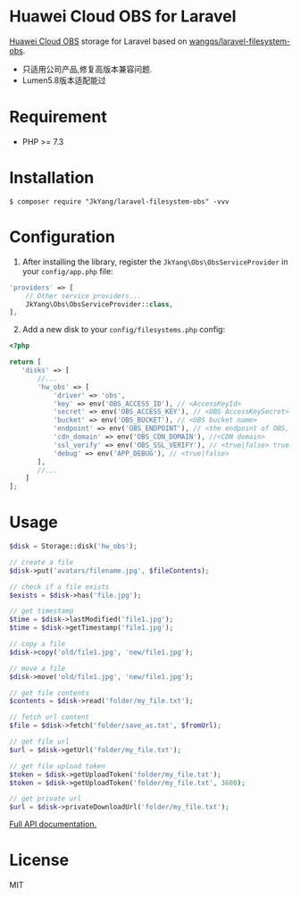 # Huawei Cloud OBS for Laravel

[Huawei Cloud OBS](https://www.huaweicloud.com/product/obs.html) storage for Laravel based on [wangqs/laravel-filesystem-obs](https://github.com/wqsacy/laravel-filesystem-obs). 

- 只适用公司产品,修复高版本兼容问题.
- Lumen5.8版本适配能过
# Requirement
- PHP >= 7.3

# Installation

```shell
$ composer require "JkYang/laravel-filesystem-obs" -vvv
```

# Configuration

1. After installing the library, register the `JkYang\Obs\ObsServiceProvider` in your `config/app.php` file:

  ```php
  'providers' => [
      // Other service providers...
      JkYang\Obs\ObsServiceProvider::class,
  ],
  ```

2. Add a new disk to your `config/filesystems.php` config:
 ```php
 <?php

 return [
    'disks' => [
        //...
        'hw_obs' => [
            'driver' => 'obs',
            'key' => env('OBS_ACCESS_ID'), // <AccessKeyId>
            'secret' => env('OBS_ACCESS_KEY'), // <OBS AccessKeySecret>
            'bucket' => env('OBS_BUCKET'), // <OBS bucket name>
            'endpoint' => env('OBS_ENDPOINT'), // <the endpoint of OBS, E.g: (https:// or http://).obs.cn-east-2.myhuaweicloud.com | custom domain, E.g:img.abc.com> 
            'cdn_domain' => env('OBS_CDN_DOMAIN'), //<CDN domain>
            'ssl_verify' => env('OBS_SSL_VERIFY'), // <true|false> true to use 'https://' and false to use 'http://'. default is false,
            'debug' => env('APP_DEBUG'), // <true|false>
        ],
        //...
     ]
 ];
 ```

# Usage

```php
$disk = Storage::disk('hw_obs');

// create a file
$disk->put('avatars/filename.jpg', $fileContents);

// check if a file exists
$exists = $disk->has('file.jpg');

// get timestamp
$time = $disk->lastModified('file1.jpg');
$time = $disk->getTimestamp('file1.jpg');

// copy a file
$disk->copy('old/file1.jpg', 'new/file1.jpg');

// move a file
$disk->move('old/file1.jpg', 'new/file1.jpg');

// get file contents
$contents = $disk->read('folder/my_file.txt');

// fetch url content
$file = $disk->fetch('folder/save_as.txt', $fromUrl);

// get file url
$url = $disk->getUrl('folder/my_file.txt');

// get file upload token
$token = $disk->getUploadToken('folder/my_file.txt');
$token = $disk->getUploadToken('folder/my_file.txt', 3600);

// get private url
$url = $disk->privateDownloadUrl('folder/my_file.txt');
```

[Full API documentation.](http://flysystem.thephpleague.com/api/)

# License

MIT